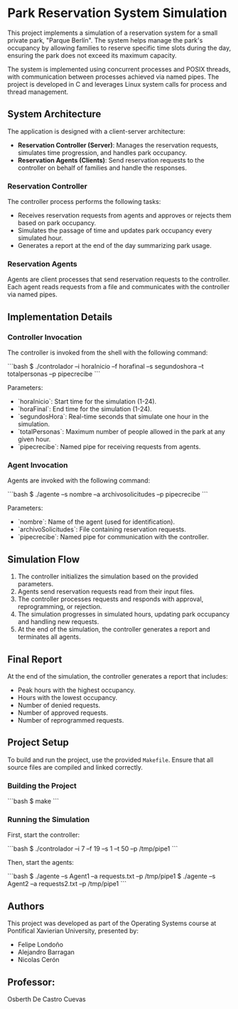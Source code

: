 # Park Reservation System Simulation

This project implements a simulation of a reservation system for a small private park, "Parque Berlín". The system helps manage the park's occupancy by allowing families to reserve specific time slots during the day, ensuring the park does not exceed its maximum capacity.

The system is implemented using concurrent processes and POSIX threads, with communication between processes achieved via named pipes. The project is developed in C and leverages Linux system calls for process and thread management.

## System Architecture

The application is designed with a client-server architecture:

- **Reservation Controller (Server)**: Manages the reservation requests, simulates time progression, and handles park occupancy.
- **Reservation Agents (Clients)**: Send reservation requests to the controller on behalf of families and handle the responses.

### Reservation Controller

The controller process performs the following tasks:

- Receives reservation requests from agents and approves or rejects them based on park occupancy.
- Simulates the passage of time and updates park occupancy every simulated hour.
- Generates a report at the end of the day summarizing park usage.

### Reservation Agents

Agents are client processes that send reservation requests to the controller. Each agent reads requests from a file and communicates with the controller via named pipes.

## Implementation Details

### Controller Invocation

The controller is invoked from the shell with the following command:

\`\`\`bash
$ ./controlador –i horaInicio –f horafinal –s segundoshora –t totalpersonas –p pipecrecibe
\`\`\`

Parameters:
- \`horaInicio\`: Start time for the simulation (1-24).
- \`horaFinal\`: End time for the simulation (1-24).
- \`segundosHora\`: Real-time seconds that simulate one hour in the simulation.
- \`totalPersonas\`: Maximum number of people allowed in the park at any given hour.
- \`pipecrecibe\`: Named pipe for receiving requests from agents.

### Agent Invocation

Agents are invoked with the following command:

\`\`\`bash
$ ./agente –s nombre –a archivosolicitudes –p pipecrecibe
\`\`\`

Parameters:
- \`nombre\`: Name of the agent (used for identification).
- \`archivoSolicitudes\`: File containing reservation requests.
- \`pipecrecibe\`: Named pipe for communication with the controller.

## Simulation Flow

1. The controller initializes the simulation based on the provided parameters.
2. Agents send reservation requests read from their input files.
3. The controller processes requests and responds with approval, reprogramming, or rejection.
4. The simulation progresses in simulated hours, updating park occupancy and handling new requests.
5. At the end of the simulation, the controller generates a report and terminates all agents.

## Final Report

At the end of the simulation, the controller generates a report that includes:
- Peak hours with the highest occupancy.
- Hours with the lowest occupancy.
- Number of denied requests.
- Number of approved requests.
- Number of reprogrammed requests.

## Project Setup

To build and run the project, use the provided `Makefile`. Ensure that all source files are compiled and linked correctly.

### Building the Project

\`\`\`bash
$ make
\`\`\`

### Running the Simulation

First, start the controller:

\`\`\`bash
$ ./controlador –i 7 –f 19 –s 1 –t 50 –p /tmp/pipe1
\`\`\`

Then, start the agents:

\`\`\`bash
$ ./agente –s Agent1 –a requests.txt –p /tmp/pipe1
$ ./agente –s Agent2 –a requests2.txt –p /tmp/pipe1
\`\`\`

## Authors

This project was developed as part of the Operating Systems course at Pontifical Xavierian University, presented by:

- Felipe Londoño
- Alejandro Barragan
- Nicolas Cerón

## Professor:
Osberth De Castro Cuevas
